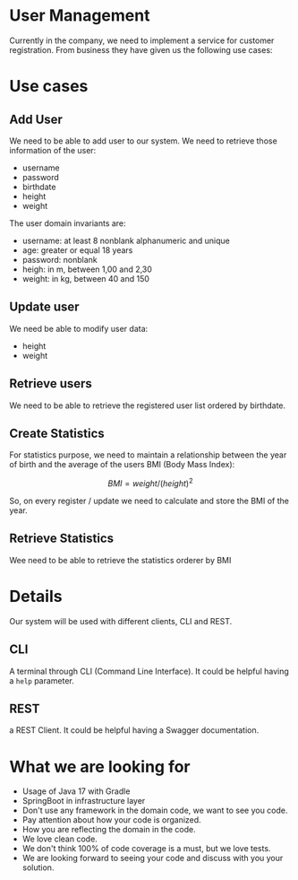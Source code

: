 User Management
========================

Currently in the company, we need to implement a service for customer registration. From business they have given us the following use cases:

# Use cases

## Add User

We need to be able to add user to our system. We need to retrieve those information of the user:
* username
* password
* birthdate
* height
* weight

The user domain invariants are:
* username: at least 8 nonblank alphanumeric and unique
* age: greater or equal 18 years
* password: nonblank
* heigh: in m, between 1,00 and 2,30
* weight: in kg, between 40 and 150

## Update user
We need be able to modify user data:
* height
* weight

## Retrieve users
We need to be able to retrieve the registered user list ordered by birthdate.

## Create Statistics
For statistics purpose, we need to maintain a relationship between the year of birth and the average of the users BMI (Body Mass Index):

```math
BMI = weight / (height)^2
```

So, on every register / update we need to calculate and store the BMI of the year.

## Retrieve Statistics
Wee need to be able to retrieve the statistics orderer by BMI


# Details
Our system will be used with different clients, CLI and REST.

## CLI
A terminal through CLI (Command Line Interface).
It could be helpful having a `help` parameter.

## REST
a REST Client.
It could be helpful having a Swagger documentation.

# What we are looking for

* Usage of Java 17 with Gradle
* SpringBoot in infrastructure layer
* Don't use any framework in the domain code, we want to see you code.
* Pay attention about how your code is organized.
* How you are reflecting the domain in the code.
* We love clean code.
* We don't think 100% of code coverage is a must, but we love tests.
* We are looking forward to seeing your code and discuss with you your solution.
